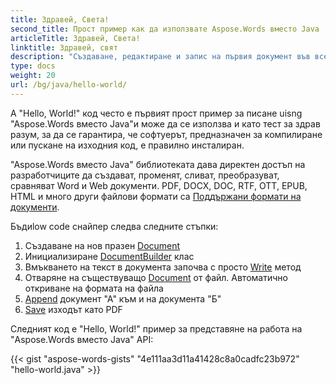 ```yaml
---
title: Здравей, Света!
second_title: Прост пример как да използвате Aspose.Words вместо Java
articleTitle: Здравей, Света!
linktitle: Здравей, свят
description: "Създаване, редактиране и запис на първия документ във всеки поддържан формат, използвайки Aspose.Words вместо Java да изпита своята простота и сила в Java."
type: docs
weight: 20
url: /bg/java/hello-world/
---
```


А "Hello, World!" код често е първият прост пример за писане uisng "Aspose.Words вместо Java"и може да се използва и като тест за здрав разум, за да се гарантира, че софтуерът, предназначен за компилиране или пускане на изходния код, е правилно инсталиран.

"Aspose.Words вместо Java" библиотеката дава директен достъп на разработчиците да създават, променят, сливат, преобразуват, сравняват Word и Web документи. PDF, DOCX, DOC, RTF, OTT, EPUB, HTML и много други файлови формати са [Поддържани формати на документи](/words/bg/java/supported-document-formats/).

Бъдиlow code снайпер следва следните стъпки:

1. Създаване на нов празен [Document](https://reference.aspose.com/words/java/com.aspose.words/document/)
1. Инициализиране [DocumentBuilder](https://reference.aspose.com/words/java/com.aspose.words/documentbuilder/) клас
1. Вмъкването на текст в документа започва с просто [Write](https://reference.aspose.com/words/java/com.aspose.words/documentbuilder/#write-java.lang.String) метод
1. Отваряне на съществуващо [Document](https://reference.aspose.com/words/java/com.aspose.words/document/#Document-java.lang.String) от файл. Автоматично откриване на формата на файла
1. [Append](https://reference.aspose.com/words/java/com.aspose.words/document/#appendDocument-com.aspose.words.Document-int) документ "А" към и на документа "Б"
1. [Save](https://reference.aspose.com/words/java/com.aspose.words/document/#save-java.lang.String) изходът като PDF

Следният код е "Hello, World!" пример за представяне на работа на "Aspose.Words вместо Java" API:

{{< gist "aspose-words-gists" "4e111aa3d11a41428c8a0cadfc23b972" "hello-world.java" >}}
